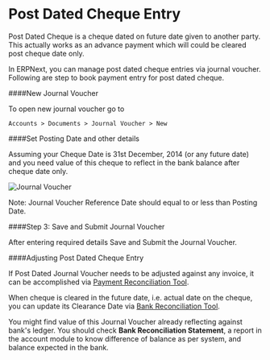 <h1>Post Dated Cheque Entry</h1>

Post Dated Cheque is a cheque dated on future date given to another party. This actually works as an advance payment which will could be cleared post cheque date only.

In ERPNext, you can manage post dated cheque entries via journal voucher. Following are step to book payment entry for post dated cheque.

####New Journal Voucher

To open new journal voucher go to 

`Accounts > Documents > Journal Voucher > New`

####Set Posting Date and other details

Assuming your Cheque Date is 31st December, 2014 (or any future date) and you need value of this cheque to reflect in the bank balance after cheque date only.

![Journal Voucher]({{docs_base_url}}/assets/img/articles/Selection_005d73bc7.png)

Note: Journal Voucher Reference Date should equal to or less than Posting Date.

####Step 3: Save and Submit Journal Voucher

After entering required details Save and Submit the Journal Voucher.

####Adjusting Post Dated  Cheque Entry

If Post Dated Journal Voucher needs to be adjusted against any invoice, it can be accomplished via [Payment Reconciliation Tool](https://erpnext.com/user-guide/accounts/payment-reconciliation).

When cheque is cleared in the future date, i.e. actual date on the cheque, you can update its Clearance Date via [Bank Reconciliation Tool](https://erpnext.com/user-guide/accounts/bank-reconciliation).

You might find value of this Journal Voucher already reflecting against bank's ledger. You should check **Bank Reconciliation Statement**, a report in the account module to know difference of balance as per system, and balance expected in the bank.
<!-- markdown -->